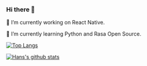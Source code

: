### Hi there 👋

🔭 I’m currently working on React Native.

🌱 I’m currently learning Python and Rasa Open Source.


[![Top Langs](https://github-readme-stats.vercel.app/api/top-langs/?username=hungvu193&layout=compact)](https://github.com/anuraghazra/github-readme-stats)


[![Hans's github stats](https://github-readme-stats.vercel.app/api?username=hungvu193)](https://github.com/anuraghazra/github-readme-stats)
